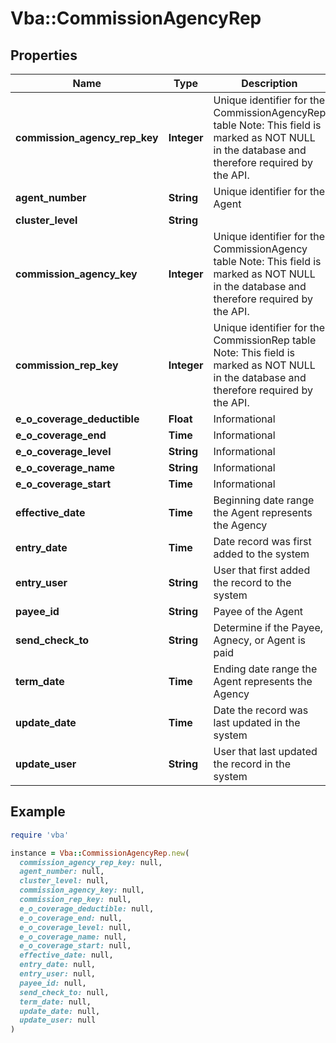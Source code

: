 # Vba::CommissionAgencyRep

## Properties

| Name | Type | Description | Notes |
| ---- | ---- | ----------- | ----- |
| **commission_agency_rep_key** | **Integer** | Unique identifier for the CommissionAgencyRep table Note: This field is marked as NOT NULL in the database and therefore required by the API. |  |
| **agent_number** | **String** | Unique identifier for the Agent | [optional] |
| **cluster_level** | **String** |  | [optional] |
| **commission_agency_key** | **Integer** | Unique identifier for the CommissionAgency table Note: This field is marked as NOT NULL in the database and therefore required by the API. |  |
| **commission_rep_key** | **Integer** | Unique identifier for the CommissionRep table Note: This field is marked as NOT NULL in the database and therefore required by the API. |  |
| **e_o_coverage_deductible** | **Float** | Informational | [optional] |
| **e_o_coverage_end** | **Time** | Informational | [optional] |
| **e_o_coverage_level** | **String** | Informational | [optional] |
| **e_o_coverage_name** | **String** | Informational | [optional] |
| **e_o_coverage_start** | **Time** | Informational | [optional] |
| **effective_date** | **Time** | Beginning date range the Agent represents the Agency | [optional] |
| **entry_date** | **Time** | Date record was first added to the system | [optional] |
| **entry_user** | **String** | User that first added the record to the system | [optional] |
| **payee_id** | **String** | Payee of the Agent | [optional] |
| **send_check_to** | **String** | Determine if the Payee, Agnecy, or Agent is paid | [optional] |
| **term_date** | **Time** | Ending date range the Agent represents the Agency | [optional] |
| **update_date** | **Time** | Date the record was last updated in the system | [optional] |
| **update_user** | **String** | User that last updated the record in the system | [optional] |

## Example

```ruby
require 'vba'

instance = Vba::CommissionAgencyRep.new(
  commission_agency_rep_key: null,
  agent_number: null,
  cluster_level: null,
  commission_agency_key: null,
  commission_rep_key: null,
  e_o_coverage_deductible: null,
  e_o_coverage_end: null,
  e_o_coverage_level: null,
  e_o_coverage_name: null,
  e_o_coverage_start: null,
  effective_date: null,
  entry_date: null,
  entry_user: null,
  payee_id: null,
  send_check_to: null,
  term_date: null,
  update_date: null,
  update_user: null
)
```

